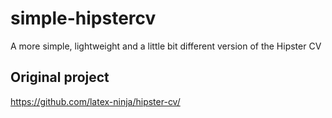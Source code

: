 # simple-hipstercv
A more simple, lightweight and a little bit different version of the Hipster CV

## Original project
https://github.com/latex-ninja/hipster-cv/
